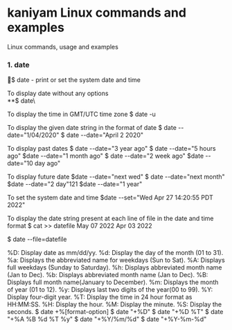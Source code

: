 # kaniyam Linux commands and examples
Linux commands, usage and examples

### 1. date
:red_circle:$ date - print or set the system date and time

To display date without any options\
**$ date\

To display the time in GMT/UTC time zone
$ date -u

To display the given date string in the format of date
$ date --date="1/04/2020"
$ date --date="April 2 2020"

To display past dates
$ date --date="3 year ago"
$ date --date="5 hours ago"
$date --date="1 month ago"
$ date --date="2 week ago"
$date --date="10 day ago"

To display future date
$date --date="next wed"
$ date --date="next month"
$date --date="2 day"121
$date --date="1 year"

To set the system date and time
$date --set="Wed Apr 27 14:20:55 PDT 2022"

To display the date string present at each line of file in the
date and time format
$ cat >> datefile
May 07 2022
Apr 03 2022

$ date --file=datefile

%D: Display date as mm/dd/yy.
%d: Display the day of the month (01 to 31).
%a: Displays the abbreviated name for weekdays (Sun to Sat).
%A: Displays full weekdays (Sunday to Saturday).
%h: Displays abbreviated month name (Jan to Dec).
%b: Displays abbreviated month name (Jan to Dec).
%B: Displays full month name(January to December).
%m: Displays the month of year (01 to 12).
%y: Displays last two digits of the year(00 to 99).
%Y: Display four-digit year.
%T: Display the time in 24 hour format as HH:MM:SS.
%H: Display the hour.
%M: Display the minute.
%S: Display the seconds.
$ date +%[format-option]
$ date "+%D"
$ date "+%D %T"
$ date "+%A %B %d %T %y"
$ date "+%Y/%m/%d"
$ date "+%Y-%m-%d"


